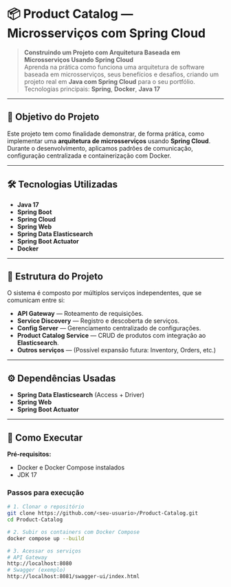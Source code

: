 # 📦 Product Catalog — Microsserviços com Spring Cloud

> **Construindo um Projeto com Arquitetura Baseada em Microsserviços Usando Spring Cloud**  
> Aprenda na prática como funciona uma arquitetura de software baseada em microsserviços, seus benefícios e desafios, criando um projeto real em **Java com Spring Cloud** para o seu portfólio.  
> Tecnologias principais: **Spring**, **Docker**, **Java 17**

---

## 🎯 Objetivo do Projeto
Este projeto tem como finalidade demonstrar, de forma prática, como implementar uma **arquitetura de microsserviços** usando **Spring Cloud**.  
Durante o desenvolvimento, aplicamos padrões de comunicação, configuração centralizada e containerização com Docker.

---

## 🛠️ Tecnologias Utilizadas
- **Java 17**
- **Spring Boot**
- **Spring Cloud**
- **Spring Web**
- **Spring Data Elasticsearch**
- **Spring Boot Actuator**
- **Docker**

---

## 📂 Estrutura do Projeto
O sistema é composto por múltiplos serviços independentes, que se comunicam entre si:

- **API Gateway** — Roteamento de requisições.
- **Service Discovery** — Registro e descoberta de serviços.
- **Config Server** — Gerenciamento centralizado de configurações.
- **Product Catalog Service** — CRUD de produtos com integração ao **Elasticsearch**.
- **Outros serviços** — (Possível expansão futura: Inventory, Orders, etc.)

---

## ⚙️ Dependências Usadas
- **Spring Data Elasticsearch** (Access + Driver)
- **Spring Web**
- **Spring Boot Actuator**

---

## 🚀 Como Executar
**Pré-requisitos:**  
- Docker e Docker Compose instalados
- JDK 17

### Passos para execução
```bash
# 1. Clonar o repositório
git clone https://github.com/<seu-usuario>/Product-Catalog.git
cd Product-Catalog

# 2. Subir os containers com Docker Compose
docker compose up --build

# 3. Acessar os serviços
# API Gateway
http://localhost:8080
# Swagger (exemplo)
http://localhost:8081/swagger-ui/index.html
